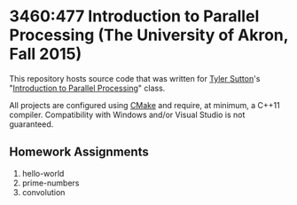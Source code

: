 # 3460:477 Introduction to Parallel Processing (The University of Akron, Fall 2015)

This repository hosts source code that was written for
[Tyler Sutton](mailto:tsutton@uakron.edu)'s "[Introduction to Parallel
Processing](https://github.com/tosutton/CS-3460-X77)" class.

All projects are configured using [CMake](https://cmake.org) and require, at
minimum, a C++11 compiler. Compatibility with Windows and/or Visual Studio is
not guaranteed.

## Homework Assignments

1. hello-world
2. prime-numbers
3. convolution
